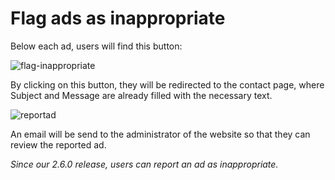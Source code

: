 # Flag ads as inappropriate



Below each ad, users will find this button:

![flag-inappropriate](https://user-images.githubusercontent.com/55290441/80600813-9e2efa00-8a35-11ea-853f-58f77bf2d098.png)


By clicking on this button, they will be redirected to the contact page, where Subject and Message are already filled with the necessary text.

![reportad](https://raw.githubusercontent.com/yclas/guides/master/images/report%20ad.jpg)

An email will be send to the administrator of the website so that they can review the reported ad.
  
 
*Since our 2.6.0 release, users can report an ad as inappropriate.*
